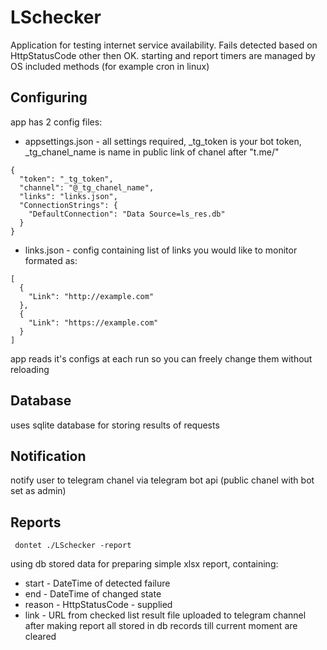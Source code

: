 # LSchecker
Application for testing internet service availability. Fails detected based on HttpStatusCode other then OK. 
starting and report timers are managed by OS included methods (for example cron in linux)
## Configuring
app has 2 config files: 
- appsettings.json - all settings required, _tg_token is your bot token, _tg_chanel_name is name in public link of chanel after "t.me/"
```
{
  "token": "_tg_token",
  "channel": "@_tg_chanel_name",
  "links": "links.json",
  "ConnectionStrings": {
    "DefaultConnection": "Data Source=ls_res.db"
  }
}
```
- links.json - config containing list of links you would like to monitor formated as:
```
[
  {
    "Link": "http://example.com"
  },
  {
    "Link": "https://example.com"
  }
]
```
app reads it's configs at each run so you can freely change them without reloading
## Database
uses sqlite database for storing results of requests
## Notification
notify user to telegram chanel via telegram bot api (public chanel with bot set as admin)
## Reports
```
 dontet ./LSchecker -report
```
using db stored data for preparing simple xlsx report, containing:
- start - DateTime of detected failure
- end - DateTime of changed state
- reason - HttpStatusCode - supplied
- link - URL from checked list
result file uploaded to telegram channel
after making report all stored in db records till current moment are cleared